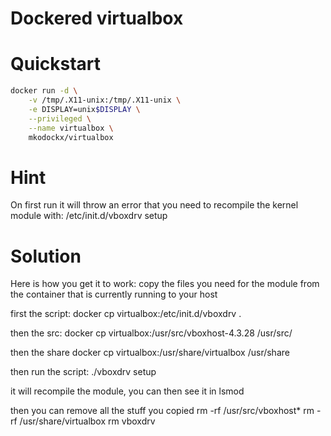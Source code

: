 # Dockered virtualbox

# Quickstart
```bash
docker run -d \
	-v /tmp/.X11-unix:/tmp/.X11-unix \
	-e DISPLAY=unix$DISPLAY \
	--privileged \
	--name virtualbox \
	mkodockx/virtualbox
```

# Hint
 On first run it will throw an error that you need to
 recompile the kernel module with: /etc/init.d/vboxdrv setup

# Solution
 Here is how you get it to work:
 copy the files you need for the module from the container that
 is currently running to your host

 first the script:
 	docker cp virtualbox:/etc/init.d/vboxdrv .

 then the src:
 	docker cp virtualbox:/usr/src/vboxhost-4.3.28 /usr/src/

 then the share
 	docker cp virtualbox:/usr/share/virtualbox /usr/share

 then run the script:
 	./vboxdrv setup

 it will recompile the module, you can then see it in lsmod

 then you can remove all the stuff you copied
 	rm -rf /usr/src/vboxhost*
 	rm -rf /usr/share/virtualbox
 	rm vboxdrv

